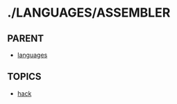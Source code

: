 # ./LANGUAGES/ASSEMBLER  


## PARENT  
*	[languages](../README.md)  

## TOPICS  
*	[hack](hack/README.md)  

